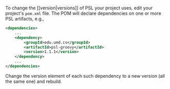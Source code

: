 To change the [[version|versions]] of PSL your project uses, edit your project's `pom.xml` file. The POM will declare dependencies on one or more PSL artifacts, e.g.,

```xml
<dependencies>
    ...
    <dependency>
        <groupId>edu.umd.cs</groupId>
        <artifactId>psl-groovy</artifactId>
        <version>1.1.1</version>
    </dependency>
    ...
</dependencies>
```

Change the version element of each such dependency to a new version (all the same one) and rebuild.